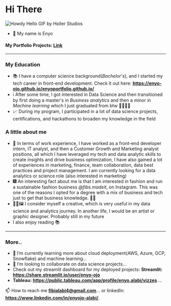 # Hi There
![Howdy Hello GIF by Holler Studios](https://github.com/user-attachments/assets/e70f509a-b416-4782-8699-11d9e893118b)

- 👋 My name is Enyo
#### My Portfolio Projects: [Link](https://github.com/enyo-ojo/My-Portfolio/)
***
### My Education
- 📚 I have a computer science background(*Bachelor's*), and I started my tech career in front-end development. Check it out here: **https://enyo-ojo.github.io/enyoportfolio.github.io/**
- ℹ️ After some time, I got interested in Data Science and then transitioned by first doing a master's in *Business analytics* and then a minor in *Machine learning* which I just graduated from btw 👏👏👩‍🎓
- 📈 During my program, I participated in a lot of data science projects, certifications, and hackathons to broaden my knowledge in the field

### A little about me
- 💼 In terms of work experience, I have worked as a front-end developer intern, IT analyst, and then a Customer Growth and Marketing analyst positions, all which I have leveraged my tech and data analytic skills to create insights and drive business optimization, I have also gained a lot of experiences in marketing, finance, team collaboration, data best practices and project management. I am currently looking for a data analytics or science role (also interested in marketing)
- 🎆 An interesting fact about me is that I am interested in fashion and run a sustainable fashion business *@fibs.madeit*, on Instagram. This was one of the reasons I opted for a degree with a mix of business and tech just to get that business knowledge. 👩‍💼
- 👩‍🎨🖼️ I consider myself a creative, which is very useful in my data science and analytics journey. In another life, I would be an artist or graphic designer. Probably still in my future
- I also enjoy reading 📚
***
### More..
- 🌱 I’m currently learning more about cloud deployment(AWS, Azure, GCP, Snowflake) and machine learning...
- 💞️ I’m looking to collaborate on data science projects...
- Check out my streamlit dashboard for my deployed projects: **Streamlit: https://share.streamlit.io/user/enyo-ojo**
- **Tableau: https://public.tableau.com/app/profile/enyo.alabi/vizzes** ...

📫 How to reach me **fibialabi4@gmail.com**... or linkedIn: **https://www.linkedin.com/in/enyojo-alabi/**.
<!---
enyo-ojo/enyo-ojo is a ✨ special ✨ repository because its `README.md` (this file) appears on your GitHub profile.
You can click the Preview link to take a look at your changes.
--->

